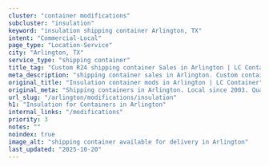 ```yaml
---
cluster: "container modifications"
subcluster: "insulation"
keyword: "insulation shipping container Arlington, TX"
intent: "Commercial-Local"
page_type: "Location-Service"
city: "Arlington, TX"
service_type: "shipping container"
title_tag: "Custom R24 shipping container Sales in Arlington | LC Container"
meta_description: "shipping container sales in Arlington. Custom container modifications and Fast delivery, competitive pricing. Serving modifications area. Quote ID: 1LA. Call (214) 524-4168 for your free quote today."
original_title: "Insulation container mods in Arlington | LC Container"
original_meta: "Shipping containers in Arlington. Local since 2003. Quality containers. Fast delivery. Get your free quote — call (214) 524-4168 today. LC Container — your t..."
url_slug: "/arlington/modifications/insulation"
h1: "Insulation for Containers in Arlington"
internal_links: "/modifications"
priority: 3
notes: ""
noindex: true
image_alt: "shipping container available for delivery in Arlington"
last_updated: "2025-10-20"
---
```


<!-- TODO: Add unique city/inventory copy, images, and internal links here. -->

